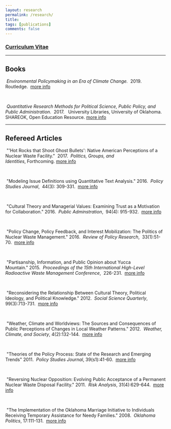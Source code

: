 ```yaml
---
layout: research
permalink: /research/
title:
tags: [publications]
comments: false
---
```


<!-- Currently I have two major projects in development; a [book](http://matthewcnowlin.com/book/) project on climate change policy and [Our Coastal Future Forum](http://www.scseagrant.org/Content/?cid=937).

<br />
Our Coastal Future Forum received funding from a National Academies [Gulf Research Program](http://www.nationalacademies.org/gulf/index.html) exploratory grant in 2016. The project in which the forum is based is entitled, _Can deliberative discussions lay a foundation for integrated decision-making networks?_. It was developed with [Susan Lovelace](http://marinebiology.cofc.edu/about-the-program/faculty-listing/lovelace-susan.php) from the [South Carolina Sea Grant Consortium](http://www.scseagrant.org) and the College of Charleston and [Justin Reedy](http://justinreedy.org) from the [University of Oklahoma](http://www.ou.edu). The project seeks to engage the public, natural resource managers, and decision-makers in a deliberative process to address issues facing coastal communities. 

<br />
Below are links to my publications and in a few papers that are in progress. --> 


<h3><a href="{{ site.url }}/files/nowlinCVshort.pdf"><u>Curriculum Vitae</u></a>&nbsp;<i class="fa fa-file-pdf-o"></i></h3>
       
<hr class="separator">

## Books 

<p><i class="fa fa-book"></i>&nbsp;<em>Environmental Policymaking in an Era of Climate Change.</em>&nbsp; 2019. &nbsp; Routledge.&nbsp;
 <a href="{{ site.url}}/research/book.html" class="btn-info">more info</a></p>
<!-- <a href="{{ site.url}}/research/book.html"><b>more info</b></a><i class="fa fa-long-arrow-right"></i></p> -->

<br />
<p><i class="fa fa-book"></i>&nbsp;<em>Quantitative Research Methods for Political Science, Public Policy, and Public Administration.</em>&nbsp; 2017. &nbsp; University Libraries, University of Oklahoma. SHAREOK, Open Education Resource.&nbsp;<a href="{{ site.url}}/research/statsBook.html" class="btn-info">more info</a></p>  

<hr class="separator">

## Refereed Articles 

<p><i class="fa fa-file-o"></i>&nbsp;"'Hot Rocks that Shoot Ghost Bullets': Native American Perceptions of a Nuclear Waste Facility."&nbsp; 2017. &nbsp;<em>Politics, Groups, and Identities</em>,&nbsp;Forthcoming.&nbsp;<a href="{{ site.url}}/research/hot-rocks.html" class="btn-info">more info</a></p>

<br />
<p><i class="fa fa-file-o"></i>&nbsp;"Modeling Issue Definitions using Quantitative Text Analysis."&nbsp;2016. &nbsp;<em>Policy Studies Journal</em>,&nbsp; 44(3): 309-331. &nbsp;<a href="{{ site.url}}/research/issue-definitions.html" class="btn-info">more info</a></p>

<br />
<p><i class="fa fa-file-o"></i>&nbsp;"Cultural Theory and Managerial Values: Examining Trust as a Motivation for Collaboration."&nbsp;2016. &nbsp;<em>Public Adminstration</em>,&nbsp; 94(4): 915-932. &nbsp;<a href="{{ site.url}}/research/ct-managers.html" class="btn-info">more info</a></p>

<br />
<p><i class="fa fa-file-o"></i>&nbsp;"Policy Change, Policy Feedback, and Interest Mobilization: The Politics of Nuclear Waste Management."&nbsp;2016. &nbsp;<em>Review of Policy Research</em>,&nbsp; 33(1):51-70. &nbsp;<a href="{{ site.url}}/research/change-feedback.html" class="btn-info">more info</a></p>

<br />
<p><i class="fa fa-file-o"></i>&nbsp;"Partisanship, Information, and Public Opinion about Yucca Mountain."&nbsp;2015. &nbsp;<em>Proceedings of the 15th International High-Level Radioactive Waste Management Conference</em>,&nbsp; 226-231. &nbsp;<a href="{{ site.url}}/research/change-feedback.html" class="btn-info">more info</a></p>

<br />
<p><i class="fa fa-file-o"></i>&nbsp;"Reconsidering the Relationship Between Cultural Theory, Political Ideology, and Political Knowledge."&nbsp;2012. &nbsp;<em>Social Science Quarterly</em>,&nbsp; 99(3):713-731. &nbsp;<a href="{{ site.url}}/research/ct-knowledge.html" class="btn-info">more info</a></p>

<br />
<p><i class="fa fa-file-o"></i>&nbsp;"Weather, Climate and Worldviews: The Sources and Consequences of Public Perceptions of Changes in Local Weather Patterns."&nbsp;2012. &nbsp;<em>Weather, Climate, and Society</em>,&nbsp;4(2):132-144. &nbsp;<a href="{{ site.url}}/research/ct-weather.html" class="btn-info">more info</a></p>

<br />
<p><i class="fa fa-file-o"></i>&nbsp;"Theories of the Policy Process: State of the Research and Emerging Trends"&nbsp;2011. &nbsp;<em>Policy Studies Journal</em>,&nbsp;39(s1):41-60. &nbsp;<a href="{{ site.url}}/research/process-theory.html" class="btn-info">more info</a></p>

<br />
<p><i class="fa fa-file-o"></i>&nbsp;"Reversing Nuclear Opposition: Evolving Public Acceptance of a Permanent Nuclear Waste Disposal Facility."&nbsp;2011. &nbsp;<em>Risk Analysis</em>,&nbsp;31(4):629-644. &nbsp;<a href="{{ site.url}}/research/nuclear-nimby.html" class="btn-info">more info</a></p>

<br />
<p><i class="fa fa-file-o"></i>&nbsp;"The Implementation of the Oklahoma Marriage Initiative to Individuals Receiving Temporary Assistance for Needy Families."&nbsp;2008. &nbsp;<em>Oklahoma Politics</em>,&nbsp;17:111-131. &nbsp;<a href="{{ site.url}}/research/ok-marriage.html" class="btn-info">more info</a></p>








